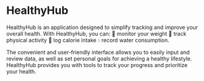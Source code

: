 # HealthyHub

HealthyHub is an application designed to simplify tracking and improve your overall health. With HealthyHub, you can:
:muscle: monitor your weight
:runner: track physical activity
:apple: log calorie intake
:droplet: record water consumption.

The convenient and user-friendly interface allows you to easily input and review
data, as well as set personal goals for achieving a healthy lifestyle.
HealthyHub provides you with tools to track your progress and prioritize your
health.
